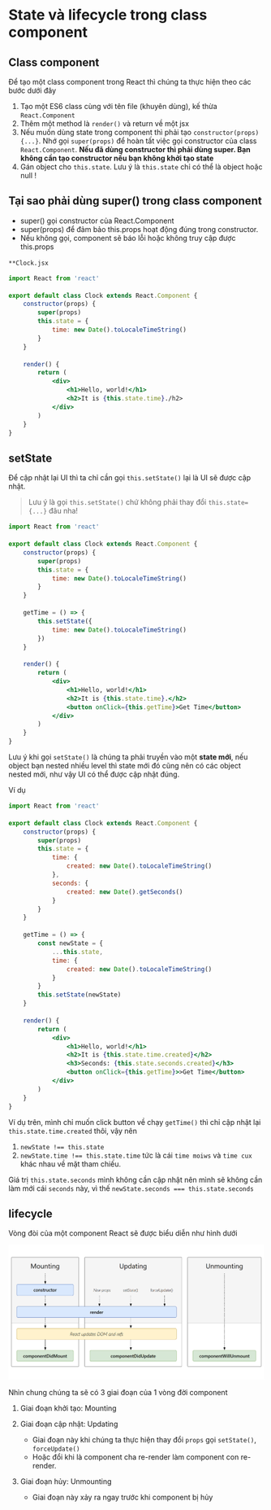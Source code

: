 # State và lifecycle trong class component

## Class component

Để tạo một class component trong React thì chúng ta thực hiện theo các bước dưới đây

1. Tạo một ES6 class cùng với tên file (khuyên dùng), kế thừa `React.Component`
2. Thêm một method là `render()` và return về một jsx
3. Nếu muốn dùng state trong component thì phải tạo `constructor(props) {...}`. Nhớ gọi `super(props)` để hoàn tất việc gọi constructor của class `React.Component`. 
**Nếu đã dùng constructor thì phải dùng super. Bạn không cần tạo constructor nếu bạn không khởi tạo state**
4. Gán object cho `this.state`. Lưu ý là `this.state` chỉ có thể là object hoặc null !

## Tại sao phải dùng super() trong class component
- super() gọi constructor của React.Component
- super(props) để đảm bảo this.props hoạt động đúng trong constructor.
- Nếu không gọi, component sẽ báo lỗi hoặc không truy cập được this.props


`**Clock.jsx`

```jsx
import React from 'react'

export default class Clock extends React.Component {
    constructor(props) {
        super(props)
        this.state = {
            time: new Date().toLocaleTimeString()
        }
    }

    render() {
        return (
            <div>
                <h1>Hello, world!</h1>
                <h2>It is {this.state.time}./h2>
            </div>
        )
    }
}
```

## setState
Để cập nhật lại UI thì ta chỉ cần gọi `this.setState()` lại là UI sẽ được cập nhật.

> Lưu ý là gọi `this.setState()` chứ không phải thay đổi `this.state={...}` đâu nha!

```jsx
import React from 'react'

export default class Clock extends React.Component {
    constructor(props) {
        super(props)
        this.state = {
            time: new Date().toLocaleTimeString()
        }
    }

    getTime = () => {
        this.setState({
            time: new Date().toLocaleTimeString()
        })
    }

    render() {
        return (
            <div>
                <h1>Hello, world!</h1>
                <h2>It is {this.state.time}.</h2>
                <button onClick={this.getTime}>Get Time</button>
            </div>
        )
    }
}
```

Lưu ý khi gọi `setState()` là chúng ta phải truyền vào một **state mới**, nếu object bạn nested nhiều level thì state mới đó cũng nên có các object nested mới, như vậy UI có thể được cập nhật đúng.

Ví dụ

```jsx
import React from 'react'

export default class Clock extends React.Component {
    constructor(props) {
        super(props)
        this.state = {
            time: {
                created: new Date().toLocaleTimeString()
            },
            seconds: {
                created: new Date().getSeconds()
            }
        }
    }

    getTime = () => {
        const newState = {
            ...this.state,
            time: {
                created: new Date().toLocaleTimeString()
            }
        }
        this.setState(newState)
    }

    render() {
        return (
            <div>
                <h1>Hello, world!</h1>
                <h2>It is {this.state.time.created}</h2>
                <h3>Seconds: {this.state.seconds.created}</h3>
                <button onClick={this.getTime}>>Get Time</button>
            </div>
        )
    }
}
```

Ví dụ trên, mình chỉ muốn click button về chạy `getTime()` thì chỉ cập nhật lại `this.state.time.created` thôi, vậy nên

1. `newState !== this.state`
2. `newState.time !== this.state.time` tức là cái `time moiws` và `time cux` khác nhau về mặt tham chiếu.

Giá trị `this.state.seconds` mình không cần cập nhật nên mình sẽ không cần làm mới cái `seconds` này, vì thế `newState.seconds === this.state.seconds`

## lifecycle

Vòng đòi của một component React sẽ được biểu diễn như hình dưới

![](./react-lifecycle.png)

Nhìn chung chúng ta sẽ có 3 giai đoạn của 1 vòng đời component

1. Giai đoạn khởi tạo: Mounting
2. Giai đoạn cập nhật: Updating
    - Giai đoạn này khi chúng ta thực hiện thay đổi `props` gọi `setState()`, `forceUpdate()`
    - Hoặc đổi khi là component cha re-render làm component con re-render.

3. Giai đoạn hủy: Unmounting
    - Giai đoạn này xảy ra ngay trước khi component bị hủy
    
